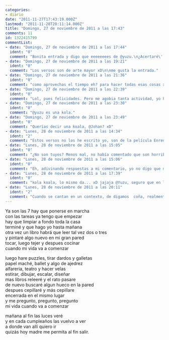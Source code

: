 ```yaml
---
categories:
- diario
date: "2011-11-27T17:43:19.000Z"
lastmod: "2011-11-28T20:11:14.000Z"
title: "Domingo, 27 de noviembre de 2011 a las 17:43"
comments: 11
id: 1322415799
commentList:
- date: "Domingo, 27 de noviembre de 2011 a las 17:44"
  ident: "0"
  comment: "Bonita entrada y digo que eeeeeeees de @yuzu.\n¿Acertaré\' chan chan chan"
- date: "Domingo, 27 de noviembre de 2011 a las 19:21"
  ident: "0"
  comment: "Los versos son de arte mayor xD\n\nme gusta la entrada."
- date: "Domingo, 27 de noviembre de 2011 a las 21:36"
  ident: "0"
  comment: "como aprovechas el tiempo eh? para hacer todas esas cosas xd ...."
- date: "Domingo, 27 de noviembre de 2011 a las 22:39"
  ident: "0"
  comment: "Lol, pues felicidades. Pero me agobia tanta actividad, yo haría solo un tercio de todo eso, y el resto del tiempo lo pasaría durmiendo."
- date: "Domingo, 27 de noviembre de 2011 a las 23:30"
  ident: "0"
  comment: "@yuzu es una kola."
- date: "Domingo, 27 de noviembre de 2011 a las 23:49"
  ident: "0"
  comment: "Querías decir una koala, @Johan? xD"
- date: "Lunes, 28 de noviembre de 2011 a las 14:34"
  ident: "2"
  comment: "Estos versos no los he escrito yo, son de la película Enredados. Los he colgado para recomendaros a todos que veais esa película que es una obra maestra, aunque mucha gente la desprecia por ser de animación y Disney, pensando que es infantil.\nEnserio, es la película con la que más me he reído en mi vida."
- date: "Lunes, 28 de noviembre de 2011 a las 15:05"
  ident: "0"
  comment: "¿No son tuyos? Menos mal, no había comentado que son horribles por no herir tus sentimientos, pero ya me siento más libre de decirlo. ¿Quién compuso semejante insulto a la poesía?"
- date: "Lunes, 28 de noviembre de 2011 a las 15:06"
  ident: "0"
  comment: "Eh, adivinando respuestas a mi comentario, yo no digo que mis versos sean mejores xD"
- date: "Lunes, 28 de noviembre de 2011 a las 17:39"
  ident: "0"
  comment: "kola koala, lo mismo da... xD jajaja @Yuzu, seguro que en la película se puede apreciar mejor su \'\'belleza\'\'."
- date: "Lunes, 28 de noviembre de 2011 a las 20:11"
  ident: "2"
  comment: "Cuando se cantan en un contexto, de digamos  coña, realmente quedan bien XD\nTenéis que ver la película, de verdad."
---
```


Ya son las 7 hay que ponerse en marcha  
con las tareas ya tengo que empezar  
hay que limpiar a fondo toda la casa  
terminé y que hago yo hasta mañana  
otra vez un libro habrá que leer tal vez dos o tres  
y pintaré algo nuevo en mi gran pared  
tocar, luego tejer y despues cocinar  
cuando mi vida va a comenzar  
  
luego hare puzzles, tirar dardos y galletas  
papel maché, ballet y algo de ajedrez  
alfareria, teatro y hacer velas  
estirar, dibujar, escalar, diseñar  
mas libros releeré y el rato pasare  
de nuevo buscaré algun hueco en la pared  
despues cepillaré y más cepillare  
encerrada en el mismo lugar  
y me pregunto, pregunto, pregunto  
mi vida cuando va a comenzar  
  
mañana al fin las luces veré  
y en cada cumpleaños las vuelvo a ver  
a donde van allí quiero ir  
quizás hoy madre me permita al fin salir.